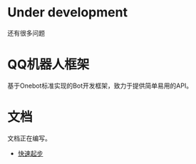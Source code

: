 

# Under development
还有很多问题

# QQ机器人框架
基于Onebot标准实现的Bot开发框架，致力于提供简单易用的API。

# 文档
文档正在编写。
- [快速起步](./docs/get_started.md)